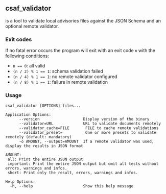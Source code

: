 ## csaf_validator

is a tool to validate local advisories files against the JSON Schema and an optional remote validator.

### Exit codes
If no fatal error occurs the program will exit with an exit code `n` with the following conditions:
- `n == 0`: all valid
- `(n / 2) % 1 == 1`: schema validation failed
- `(n / 4) % 1 == 1`: no remote validator configured
- `(n / 8) % 1 == 1`: failure in remote validation

### Usage

```
csaf_validator [OPTIONS] files...

Application Options:
      --version                   Display version of the binary
      --validator=URL             URL to validate documents remotely
      --validator_cache=FILE       FILE to cache remote validations
      --validator_preset=          One or more presets to validate remotely (default: mandatory)
      -o AMOUNT, --output=AMOUNT  If a remote validator was used, display the results in JSON format

AMOUNT:
 all: Print the entire JSON output
 important: Print the entire JSON output but omit all tests without errors, warnings and infos.
 short: Print only the result, errors, warnings and infos.

Help Options:
  -h, --help                      Show this help message
```
